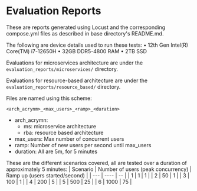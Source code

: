 # Evaluation Reports

These are reports generated using Locust and the corresponding compose.yml files as described in base directory's README.md.

The following are device details used to run these tests:
•  12th Gen Intel(R) Core(TM) i7-12650H
•  32GB DDR5-4800 RAM
•  2TB SSD

Evaluations for microservices architecture are under the `evaluation_reports/microservices/` directory.

Evaluations for resource-based architecture are under the `evaluation_reports/resource_based/` directory.

Files are named using this scheme:
```
<arch_acrynm>_<max_users>_<ramp>_<duration>
```
- arch_acrymn:
    - ms:  microservice architecture
    - rba: resource based architecture
- max_users: Max number of concurrent users
- ramp: Number of new users per second until max_users
- duration: All are 5m, for 5 minutes

These are the different scenarios covered, all are tested over a duration of approximately 5 minutes:
| Scenario | Number of users (peak concurrency) | Ramp up (users started/second) |
| --- | ---- | -- |
|  1  |    1 |  1 |
|  2  |   50 |  1 |
|  3  |  100 |  1 |
|  4  |  200 |  5 |
|  5  |  500 | 25 |
|  6  | 1000 | 75 |
